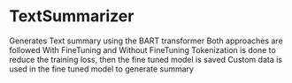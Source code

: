# TextSummarizer
Generates Text summary using the BART transformer 
Both approaches are followed 
With FineTuning and Without FineTuning
Tokenization is done to reduce the training loss, then the fine tuned model is saved
Custom data is used in the fine tuned model to generate summary
